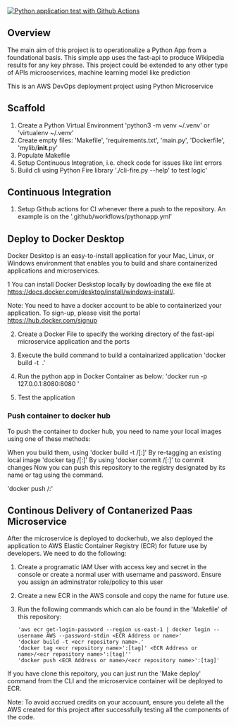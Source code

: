 [![Python application test with Github Actions](https://github.com/sanctitygeorge/aws-python-microservice-container/actions/workflows/pythonapp.yml/badge.svg)](https://github.com/sanctitygeorge/aws-python-microservice-container/actions/workflows/pythonapp.yml)

## Overview

The main aim of this project is to operationalize a Python App from a foundational basis. This simple app uses the fast-api to produce Wikipedia results for any key phrase. This project could be extended to any other type of APIs microoservices, machine learning model like prediction


This is an AWS DevOps deployment project using Python Microservice

## Scaffold

1. Create a Python Virtual Environment 'python3 -m venv ~/.venv' or 'virtualenv ~/.venv'
2. Create empty files: 'Makefile', 'requirements.txt', 'main.py', 'Dockerfile', 'mylib/__init__.py'
3. Populate Makefile
4. Setup Continuous Integration, i.e. check code for issues like lint errors
5. Build cli using Python Fire library './cli-fire.py --help' to test logic'

## Continuous Integration

1. Setup Github actions for CI whenever there a push to the repository. An example is on the '.github/workflows/pythonapp.yml' 

## Deploy to Docker Desktop

Docker Desktop is an easy-to-install application for your Mac, Linux, or Windows environment that enables you to build and share containerized applications and microservices.

1 You can install Docker Deskstop locally by dowloading the exe file at https://docs.docker.com/desktop/install/windows-install/. 

Note: You need to have a docker account to be able to containerized your application. To sign-up, please visit the portal https://hub.docker.com/signup 

2. Create a Docker File to specify the working directory of the fast-api microservice application and the ports

3. Execute the build command to build a containarized application
      'docker build -t <image name> .'

4. Run the python app in Docker Container as below:
  'docker run -p 127.0.0.1:8080:8080 <Dockerimage ID>'

5. Test the application 

### Push container to docker hub

To push the container to docker hub, you need to name your local images using one of these methods:

When you build them, using 'docker build -t <hub-user>/<repo-name>[:<tag>]'
By re-tagging an existing local image 'docker tag <existing-image> <hub-user>/<repo-name>[:<tag>]'
By using 'docker commit <existing-container> <hub-user>/<repo-name>[:<tag>]' to commit changes
Now you can push this repository to the registry designated by its name or tag using the command.

 'docker push <hub-user>/<repo-name>:<tag>'

## Continous Delivery of Contanerized Paas Microservice

After the microservice is deployed to dockerhub, we also deployed the application to AWS Elastic Container Registry (ECR) for future use by developers. We need to do the following: 

1. Create a programatic IAM User with access key and secret in the console or create a normal user with username and password. Ensure you assign an adminstrator role/policy to this user
2. Create a new ECR in the AWS console and copy the name for future use. 
3. Run the following commands which can alo be found in the 'Makefile' of this repository:

       'aws ecr get-login-password --region us-east-1 | docker login --username AWS --password-stdin <ECR Address or name>'
	   'docker build -t <ecr repository name>.'
	   'docker tag <ecr repository name>':[tag]' <ECR Address or name>/<ecr repository name>':[tag]''
	   'docker push <ECR Address or name>/<ecr repository name>':[tag]'

If you have clone this repoitory, you can just run the 'Make deploy' command from the CLI and the microservice container will be deployed to ECR. 

Note: To avoid accrued credits on your accouunt, ensure you delete all the AWS created for this project after successfully testing all the components of the code. 